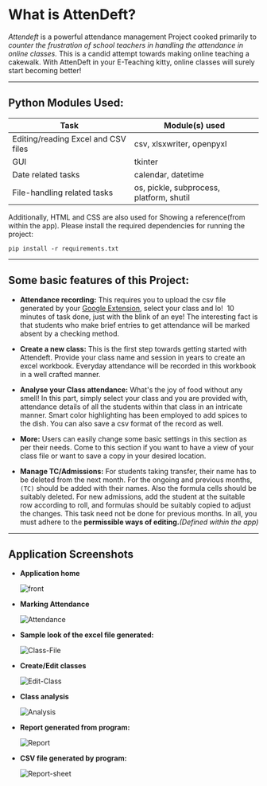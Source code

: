 # What is **AttenDeft**?

*_Attendeft_* is a powerful attendance management Project cooked primarily to _counter the frustration of school teachers in handling the attendance in online classes._ This is a candid attempt towards making online teaching a cakewalk. With AttenDeft in your E-Teaching kitty, online classes will surely start becoming better!
***
## Python Modules Used:
|Task|Module(s) used|
|-------|------------|
|Editing/reading Excel and CSV files|csv, xlsxwriter, openpyxl|
|GUI|tkinter|
|Date related tasks|calendar, datetime|
|File-handling related tasks|os, pickle, subprocess, platform, shutil|

Additionally, HTML and CSS are also used for Showing a reference(from within the app).
Please install the required dependencies for running the project:
```
pip install -r requirements.txt
```
***
## Some basic features of this Project:<br>

* **Attendance recording:**
This requires you to upload the csv file generated by your [Google Extension](https://chrome.google.com/webstore/detail/google-meet-attendance-li/appcnhiefcidclcdjeahgklghghihfok?hl=en-GB "Google Meet Attendance List"), select your class and lo!  10 minutes of task done, just with the blink of an eye! The interesting fact is that students who make brief entries to get attendance will be marked absent by a checking method. 

* **Create a new class:**
This is the first step towards getting started with Attendeft. Provide your class name and session in years to create an excel workbook. Everyday attendance will be recorded in this workbook in a well crafted manner.

* **Analyse your Class attendance:**
What's the joy of food without any smell! In this part, simply select your class and you are provided with, attendance details of all the students within that class in an intricate manner. Smart color highlighting has been employed to add spices to the dish. You can also save a csv format of the record as well.

* **More:**
Users can easily change some basic settings in this section as per their needs. Come to this section if you want to have a view of your class file or want to save a copy in your desired location.

* **Manage TC/Admissions:**
For students taking transfer, their name has to be deleted from the next month. For the ongoing and previous months, `(TC)` should be added with their names. Also the formula cells should be suitably deleted.
For new admissions, add the student at the suitable row according to roll, and formulas should be suitably copied to adjust the changes. This task need not be done for previous months.
In all, you must adhere to the **permissible ways of editing.**_(Defined within the app)_

***
## Application Screenshots
* **Application home**

  ![front](https://github.com/Soumyajit0803/AttenDeft/assets/133392725/f51deea8-6786-4112-b2e2-ecca40b32cdf)

* **Marking Attendance**

  ![Attendance](https://github.com/Soumyajit0803/AttenDeft/assets/133392725/88f52efd-9c2f-4c57-8482-a31d2874ab35)

* **Sample look of the excel file generated:**

  ![Class-File](https://github.com/Soumyajit0803/AttenDeft/assets/133392725/d671da59-203f-4105-90ce-658512ab3cba)


* **Create/Edit classes**

  ![Edit-Class](https://github.com/Soumyajit0803/AttenDeft/assets/133392725/7941f612-d6a9-433c-bccd-96754602442e)


* **Class analysis**

  ![Analysis](https://github.com/Soumyajit0803/AttenDeft/assets/133392725/3005580c-5a6e-4127-a83f-0e8556c056f4)


* **Report generated from program:**
  
  ![Report](https://github.com/Soumyajit0803/AttenDeft/assets/133392725/42820511-72d6-4bd4-bcbd-916f0d7b9368)


* **CSV file generated by program:**
  
  ![Report-sheet](https://github.com/Soumyajit0803/AttenDeft/assets/133392725/46422ba0-881e-461f-a6c0-fb036bc50f3b)

